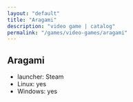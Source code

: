 ```yaml
---
layout: "default"
title: "Aragami"
description: "video game | catalog"
permalink: "/games/video-games/aragami"
---
```


## Aragami

- launcher: Steam
- Linux: yes
- Windows: yes
